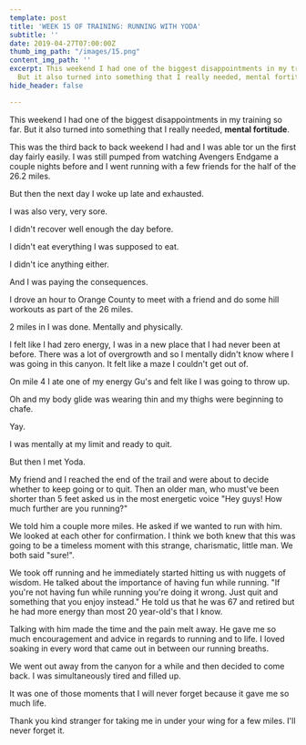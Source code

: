 ```yaml
---
template: post
title: 'WEEK 15 OF TRAINING: RUNNING WITH YODA'
subtitle: ''
date: 2019-04-27T07:00:00Z
thumb_img_path: "/images/15.png"
content_img_path: ''
excerpt: This weekend I had one of the biggest disappointments in my training so far.
  But it also turned into something that I really needed, mental fortitude.
hide_header: false

---
```

This weekend I had one of the biggest disappointments in my training so far. But it also turned into something that I really needed, **mental fortitude**.

This was the third back to back weekend I had and I was able tor un the first day fairly easily. I was still pumped from watching Avengers Endgame a couple nights before and I went running with a few friends for the half of the 26.2 miles.

But then the next day I woke up late and exhausted.

I was also very, very sore.

I didn't recover well enough the day before.

I didn't eat everything I was supposed to eat.

I didn't ice anything either.

And I was paying the consequences.

I drove an hour to Orange County to meet with a friend and do some hill workouts as part of the 26 miles.

2 miles in I was done. Mentally and physically.

I felt like I had zero energy, I was in a new place that I had never been at before. There was a lot of overgrowth and so I mentally didn't know where I was going in this canyon. It felt like a maze I couldn't get out of.

On mile 4 I ate one of my energy Gu's and felt like I was going to throw up.

Oh and my body glide was wearing thin and my thighs were beginning to chafe.

Yay.

I was mentally at my limit and ready to quit.

But then I met Yoda.

My friend and I reached the end of the trail and were about to decide whether to keep going or to quit. Then an older man, who must've been shorter than 5 feet asked us in the most energetic voice "Hey guys! How much further are you running?"

We told him a couple more miles. He asked if we wanted to run with him. We looked at each other for confirmation. I think we both knew that this was going to be a timeless moment with this strange, charismatic, little man. We both said "sure!".

We took off running and he immediately started hitting us with nuggets of wisdom. He talked about the importance of having fun while running. "If you're not having fun while running you're doing it wrong. Just quit and something that you enjoy instead." He told us that he was 67 and retired but he had more energy than most 20 year-old's that I know.

Talking with him made the time and the pain melt away. He gave me so much encouragement and advice in regards to running and to life. I loved soaking in every word that came out in between our running breaths.

We went out away from the canyon for a while and then decided to come back. I was simultaneously tired and filled up.

It was one of those moments that I will never forget because it gave me so much life.

Thank you kind stranger for taking me in under your wing for a few miles. I'll never forget it.